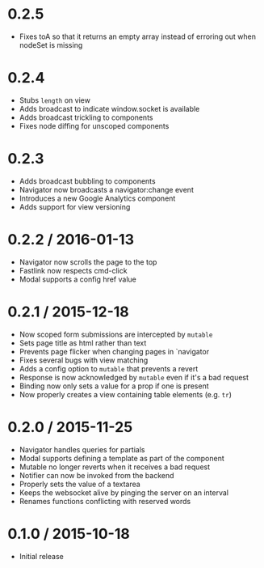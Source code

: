 # 0.2.5

  * Fixes toA so that it returns an empty array instead of erroring out when nodeSet is missing

# 0.2.4

  * Stubs `length` on view
  * Adds broadcast to indicate window.socket is available
  * Adds broadcast trickling to components
  * Fixes node diffing for unscoped components

# 0.2.3

  * Adds broadcast bubbling to components
  * Navigator now broadcasts a navigator:change event
  * Introduces a new Google Analytics component
  * Adds support for view versioning

# 0.2.2 / 2016-01-13

  * Navigator now scrolls the page to the top
  * Fastlink now respects cmd-click
  * Modal supports a config href value

# 0.2.1 / 2015-12-18

  * Now scoped form submissions are intercepted by `mutable`
  * Sets page title as html rather than text
  * Prevents page flicker when changing pages in `navigator
  * Fixes several bugs with view matching
  * Adds a config option to `mutable` that prevents a revert
  * Response is now acknowledged by `mutable` even if it's a bad request
  * Binding now only sets a value for a prop if one is present
  * Now properly creates a view containing table elements (e.g. `tr`)

# 0.2.0 / 2015-11-25

  * Navigator handles queries for partials
  * Modal supports defining a template as part of the component
  * Mutable no longer reverts when it receives a bad request
  * Notifier can now be invoked from the backend
  * Properly sets the value of a textarea
  * Keeps the websocket alive by pinging the server on an interval
  * Renames functions conflicting with reserved words

# 0.1.0 / 2015-10-18

  * Initial release
